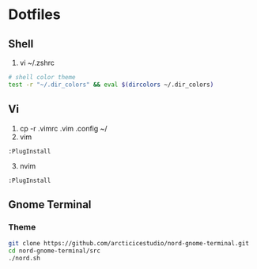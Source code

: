 # Dotfiles

## Shell

1. vi ~/.zshrc
```sh
# shell color theme
test -r "~/.dir_colors" && eval $(dircolors ~/.dir_colors)
```

## Vi

1. cp -r .vimrc .vim .config ~/
2. vim
```vi
:PlugInstall
```
3. nvim
```vi
:PlugInstall
```

## Gnome Terminal

### Theme

```sh
git clone https://github.com/arcticicestudio/nord-gnome-terminal.git
cd nord-gnome-terminal/src
./nord.sh
```

